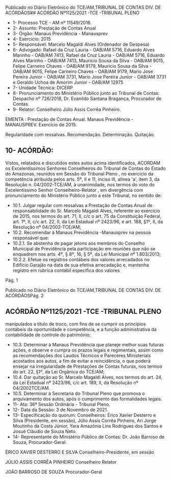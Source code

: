 Publicado  no  Diário  Eletrônico do TCE/AM,TRIBUNAL DE CONTAS DIV. DE ACÓRDÃOS## ACÓRDÃO Nº1125/2021 -TCE -TRIBUNAL PLENO

- 1- Processo TCE - AM nº 11549/2016.
- 2- Assunto: Prestação de Contas Anual
- 3- Órgão: Manaus Previdência - Manausprev
- 4- Exercício: 2015
- 5- Responsável: Marcelo Magaldi Alves (Ordenador de Despesa)
- 6- Advogado: Rafael da Cruz Lauria - OAB/AM 5716, Eduardo Alves Marinho - OAB/AM 7413, Rafael da Cruz Lauria - OAB/AM 5716, Eduardo Alves Marinho - OAB/AM 7413, Mauricio  Sousa  da  Silva  -  OAB/AM  9015,  Felipe  Carneiro  Chaves  -  OAB/AM  9179, Mauricio  Sousa  da  Silva  -  OAB/AM  9015,  Felipe  Carneiro  Chaves  -  OAB/AM  9179, Mario Jose Pereira Junior - OAB/AM 3731, Mario Jose Pereira Junior - OAB/AM 3731 e Geraldo Uchoa de Amorim Junior - OAB/AM 12975
- 7- Unidade Técnica: DICERP
- 8- Pronunciamento do Ministério Público junto ao Tribunal de Contas: Despacho  nº 726/2018, Dr. Evanildo Santana Bragança, Procurador de Contas.
- 9- Relator: Conselheiro Júlio Assis Corrêa Pinheiro.

EMENTA : Prestação  de  Contas  Anual.  Manaus Previdência - MANAUSPREV. Exercício de 2015.

Regularidade com ressalvas. Recomendação. Determinação. Quitação.

## 10-  ACÓRDÃO:

Vistos, relatados e discutidos estes autos acima identificados, ACORDAM os Excelentíssimos Senhores Conselheiros do Tribunal de Contas do Estado do Amazonas, reunidos em Sessão do Tribunal Pleno , no exercício da competência atribuída pelos arts. 5º, II e 11, inciso III, alínea 'a', item 3, da Resolução n. 04/2002-TCE/AM, à unanimidade, nos termos do voto do Excelentíssimo Senhor Conselheiro-Relator , em divergência com pronunciamento do Ministério Público junto a este Tribunal, no sentido de:

- 10.1. Julgar regular com  ressalvas a Prestação de Contas Anual de responsabilidade do  Sr. Marcelo  Magaldi  Alves, referente  ao  exercício de 2015, nos termos do art. 71, II, c/c o art. 75 da Constituição Federal, art. 1º, II, c/c art. 22, II, da Lei Estadual nº 2423/96, e art. 188, §1º, II, da Resolução nº 04/2002-TCE/AM;
- 10.2. Recomendar à Manaus Previdência -Manausprev na pessoa responsável que:
- 10.2.1. Se abstenha de pagar jetons aos membros do Conselho Municipal de Previdência pela participação em reuniões que não  se  enquadrem  nos  arts.  4º,  §  8º,  16,  §  5º,  da  Lei Municipal nº 1.803/2013;
- 10.2.2. Efetue os registros contábeis dos valores arrecadados no Edifício  Garajão  na  data  de  sua  efetiva  arrecadação  e, mantenha registro em rubrica contábil específica dos valores

Pág. 1

Publicado  no  Diário  Eletrônico do TCE/AM,TRIBUNAL DE CONTAS DIV. DE ACÓRDÃOSPág. 2

## ACÓRDÃO Nº1125/2021 -TCE -TRIBUNAL PLENO

manipulados  a  título  de  troco,  com  fins  de  se  cumprir  os princípios  contábeis  da  oportunidade  e  competência,  e  a função administrativa da contabilidade de controle do patrimônio;

- 10.3.  Determinar à Manaus  Previdência que  planeje  melhor  suas  futuras ações, e observe e cumpra os prazos legais e regimentais, assim como as recomendações dos Laudos Técnicos e Pareceres Ministeriais acostados aos autos, a fim de evitar a reincidência, o que poderá ensejar na irregularidade de Prestações de Contas futuras, nos termos do art. 22, §1º, da Lei Orgânica do TCE/AM;
- 10.4. Dar quitação ao Sr. Marcelo Magaldi Alves, nos termos do art. 24, da Lei  Estadual  nº  2423/96,  c/c  art.  189,  II,  da  Resolução  nº  04/2002TCE/AM.
- 10.5. Determinar à Secretaria do Tribunal Pleno que promova o arquivamento dos autos, após o cumprimento das formalidades legais.
- 11-  Ata: 36ª Sessão Ordinária - Tribunal Pleno.
- 12-  Data da Sessão: 3 de Novembro de 2021.
- 13-  Especificação do quorum: Conselheiros: Érico Xavier Desterro e Silva (Presidente, em  sessão),  Júlio  Assis  Corrêa  Pinheiro,  Ari  Jorge  Moutinho  da  Costa  Júnior,  Yara Amazônia Lins Rodrigues dos Santos e Josué Cláudio de Souza Neto.
- 14-  Representante  do  Ministério  Público  de  Contas: Dr. João  Barroso  de  Souza, Procurador-Geral.

ÉRICO XAVIER DESTERRO E SILVA Conselheiro-Presidente, em sessão

JÚLIO ASSIS CORRÊA PINHEIRO Conselheiro Relator

JOÃO BARROSO DE SOUZA Procurador-Geral